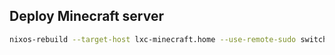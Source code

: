 ## Deploy Minecraft server

```sh
nixos-rebuild --target-host lxc-minecraft.home --use-remote-sudo switch --flake .#lxc-minecraft
```
